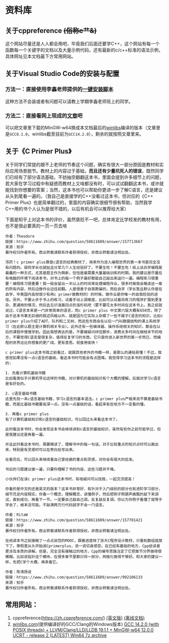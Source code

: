 # 资料库

## 关于cppreference ~~(俗称c艹&)~~

这个网站尽量还是人人都会用吧，毕竟我们后面还要学C++，这个网站有每一个函数每一个关键字的文档以及大量示例代码，还有最新的c/c++标准的语法示例，具体网址见本文档最下方常用网站。

## 关于Visual Studio Code的安装与配置

### 方法一：直接使用李鑫老师提供的[一键安装脚本](https://pan.nuaa.edu.cn/share/94f25b107a457f0ca0b1d7a8cd)

这种方法不会装或者有问题可以请教上学期李鑫老师班上的同学。

### 方法二：直接看网上现成的[文章](https://www.cnblogs.com/roger-yu/p/15348275.html)吧

可以把文章里下载的MinGW-w64换成本文档最后的[winlibs](https://winlibs.com/)编译的版本（文章里是`GCC8.1.0`，winlibs截至目前为`GCC14.2.0`），剩余的就按照文章里来。

## 关于《C Primer Plus》

关于同学们常提的跟不上老师的节奏这个问题，确实有很大一部分原因是教材和实际应用场景脱节。教材上的内容过于基础，**而且还有少量坑死人的错误**，既然同学们已经有了部分语法基础，不妨抽空翻翻这本书，里面会提到许多细节上的问题，若大家在学习过程中有疑惑而教材上又啥都没有时，可以试试翻翻这本书，或许就能找到你想要的答案；当然，这本书也可以帮助你更进一步了解C语言，还是建议从头到尾看一遍的。（我自己是直接学的C++没看过这本书，但对应的《C++ Primer Plus》也是简单翻过的，里面的内容确实很细节很有帮助，当然我学C++用的书个人认为是很不错的，以后有机会可以推荐给大家）

下面是知乎上对这本书的评价，虽然褒贬不一吧，总体肯定比学校发的教材有用，也不是很必要真的一页一页去啃

```
作者：Theodore
链接：https://www.zhihu.com/question/58611609/answer/157713667
来源：知乎
著作权归作者所有。商业转载请联系作者获得授权，非商业转载请注明出处。

泻药！c primer plus算是c语言的经典教材了，用来作为进入编程世界的第一本书是完全没有问题的。弱鸡学长也就姑且分享几个人生经验好了。不要生吃！不要生吃！纸上谈兵学编程是最蠢的一种方式，尤其是题主作为萌新，恰恰是最需要大量基础训练的时期。我的建议是尽量在有电脑的环境下阅读本书，对书上的每一个例子最好都能自己敲出来运行一遍。编程练习很重要！编程练习很重要！我一般会留出一半以上的时间来处理编程作业，很多时候我会略读这一章的所有内容，然后边做作业边往前翻。人是很善于自我欺骗的，而在自学（学长暂且默认你是在自学，毕竟国内高校很少有用c primer做教材的）的时候，做作业是你唯一的自我检验的途径。另外，不要止步于书上的练习，试着手动上调难度，比如可以试着将练习的程序扩展到更复杂，更通用的情况，然后去见识凌晨四点的洛杉矶吧（雾不要花太多时间在这本书上。我之前就说过，C语言本来是一门非常简单的语言，而c primer plus 中文第六版大概有650页，除了由于这本书事无巨细的叙述风格以外，就是因为它实际上杂糅了一些不属于C语言的知识，比如c primer plus介绍了ADT、队列和二叉树，而这些东西会在以后一门叫数据结构的课上系统学习（在此默认题主是计算机相关专业）。此外还有一些编译器、操作系统相关的知识，都会在以后的课程中慢慢学到。因此我想表达的是，不要被疑问绊住脚步，浪费太多时间在细枝末节的地方，不要觉得C语言是很复杂，值得反复学习的东西，它只是你进入新世界的第一步而已，而编程的世界远比你想象的更广阔，更有意思。祝食用愉快！
```

```
c primer plus这本书我之前看过，就跟其他老外的书籍一样，是那么的通俗易懂！不过，我感觉如果没有一点c语言的基础，看这本书时可能会有点困难。我觉得学习这本书的流程是这样的:

1. 先看计算机基础书籍
比如看类似于计算机导论这样的书籍，对计算机的基础知识有个大概的理解。后面对学习c语言是有好处的。

2. c语言基础书籍
这里先找一本c语言基础书籍，学习c语言的基本语法。c primer plus严格来说不算是基础书籍，而是比基础书籍要高深一点。没有一点基础的话，看起来有些地方不一定看的懂。

3. 再看c primer plus
有了计算机基础知识和c语言的基础知识，可以回过头来看这本书了。

此时看这本书时，你会发现这本书会继续讲到c语言的基础知识，虽然有些你之前可能学过，但是我建议还是再看一遍。

并且此时看这本书时，需要精读了，理解书中的每一句话，对于比较重点的知识点时可以画出来，特别是有灵感时可以在旁白处写出来。

在看完后，可以回头来继续看自己曾经画的重点和灵感，对你会有很大的启发。

书后的习题建议做一遍，只要你理解了书的内容，这些习题并不难。

小伙伴们在读c primer plus这本书时，有啥疑问可以找我，一起交流提高！
```

```
你看的是中文的还是英文的版本？这本书非常好，有针对于入门级别的部分也有进阶学习部分，细节充足内容翔实。你看一个概念，理解概念，读懂例子，然后把例子照葫芦画瓢的敲下来调试，直到成功，再看下一节。一定要自己敲自己调，反复敲反复调。你以为你例子看懂了就等于学会了，根本没可能。不敲满两万行代码就学不会一门语言。

作者：RitaW
链接：https://www.zhihu.com/question/58611609/answer/157701421
来源：知乎
著作权归作者所有。商业转载请联系作者获得授权，非商业转载请注明出处。
```

```
在阅读本书之前接触了一点点翁恺的MOOC，跟着进度啃了浙大C程序设计教材，只看到数组就放下了。寒假里从头开始读Cprimerplus，说一说切身感受。在已经有基础的地方，Cpp给读者更涉及本质的讲解。但是，完全没有接触过的地方，Cpp的编写思路注定了它把章节分界做得很模糊。比如说指针这个模块，在很多章节里都只将一部分，网格化做得不够好。和大家的建议一样，先把C学个大概，再来看它。

作者：陈清扬说
链接：https://www.zhihu.com/question/58611609/answer/992106133
来源：知乎
著作权归作者所有。商业转载请联系作者获得授权，非商业转载请注明出处。
```

## 常用网站：

1. cppreference[(https://zh.cppreference.com/)](https://zh.cppreference.com/) [(英文版)](https://en.cppreference.com/) [(离线文档)](https://github.com/myfreeer/cppreference2mshelp/releases/download/2024.09/cppreference-zh-20240915.chm)
2. [winlibs.com](https://winlibs.com/)(提供编译好的GCC/Clang的Windows版本) 
[GCC 14.2.0 (with POSIX threads) + LLVM/Clang/LLD/LLDB 19.1.1 + MinGW-w64 12.0.0 UCRT - release 2 (LATEST) Win64 7z archive](https://github.com/brechtsanders/winlibs_mingw/releases/download/14.2.0posix-19.1.1-12.0.0-ucrt-r2/winlibs-x86_64-posix-seh-gcc-14.2.0-llvm-19.1.1-mingw-w64ucrt-12.0.0-r2.7z)

